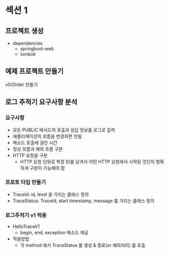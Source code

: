# 섹션 1
## 프로젝트 생성
* dependencies
    * springboot-web
    * lombok
    
## 예제 프로젝트 만들기
v0/Order 만들기 

## 로그 추적기 요구사항 분석
### 요구사항
* 모든 PUBLIC 메서드의 호출과 응답 정보를 로그로 출력
* 애플리케이션의 흐름을 변경하면 안됨
* 메소드 호출에 걸린 시간
* 정상 흐름과 예외 흐름 구분
* HTTP 요청을 구분
  * HTTP 요청 단위로 특정 ID를 남겨서 어떤 HTTP 요청에서 시작된 것인지 명확하게 구분이 가능해야 함
  
### 프로토 타입 만들기
* TraceId: id, level 을 가지는 클래스 정의
* TraceStatus: TraceId, start timestamp, message 를 가지는 클래스 정의

### 로그추적기 v1 적용
* HelloTraceV1
  * begin, end, exception 메소드 제공
* 적용방법
  * 각 method 에서 TraceStatus 를 생성 & 종료(or 예외처리) 를 호출